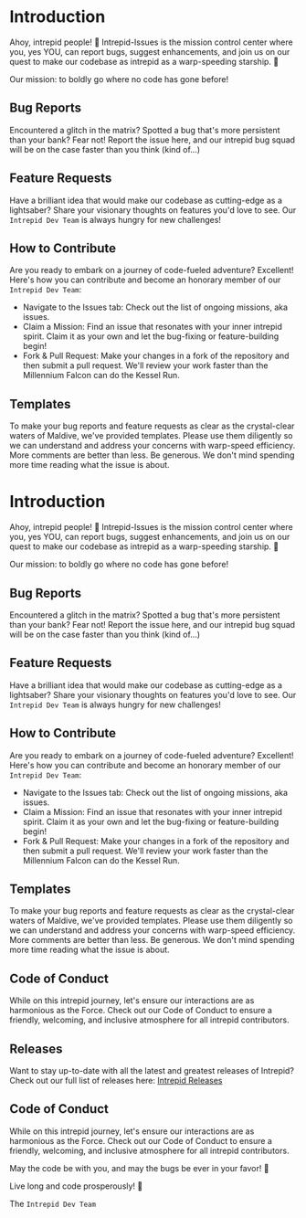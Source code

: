 # Introduction

Ahoy, intrepid people! 🌌 Intrepid-Issues is the mission control center where you, yes YOU, can report bugs, suggest enhancements, and join us on our quest to make our codebase as intrepid as a warp-speeding starship. 🚀

Our mission: to boldly go where no code has gone before!

## Bug Reports
Encountered a glitch in the matrix? Spotted a bug that's more persistent than your bank? Fear not! Report the issue here, and our intrepid bug squad will be on the case faster than you think (kind of...)

## Feature Requests

Have a brilliant idea that would make our codebase as cutting-edge as a lightsaber? Share your visionary thoughts on features you'd love to see. Our `Intrepid Dev Team` is always hungry for new challenges!

## How to Contribute

Are you ready to embark on a journey of code-fueled adventure? Excellent! Here's how you can contribute and become an honorary member of our `Intrepid Dev Team`:

  - Navigate to the Issues tab: Check out the list of ongoing missions, aka issues.
  - Claim a Mission: Find an issue that resonates with your inner intrepid spirit. Claim it as your own and let the bug-fixing or feature-building begin!
  - Fork & Pull Request: Make your changes in a fork of the repository and then submit a pull request. We'll review your work faster than the Millennium Falcon can do the Kessel Run.


## Templates

To make your bug reports and feature requests as clear as the crystal-clear waters of Maldive, we've provided templates. Please use them diligently so we can understand and address your concerns with warp-speed efficiency. More comments are better than less. Be generous. We don't mind spending more time reading what the issue is about.

# Introduction

Ahoy, intrepid people! 🌌 Intrepid-Issues is the mission control center where you, yes YOU, can report bugs, suggest enhancements, and join us on our quest to make our codebase as intrepid as a warp-speeding starship. 🚀

Our mission: to boldly go where no code has gone before!

## Bug Reports
Encountered a glitch in the matrix? Spotted a bug that's more persistent than your bank? Fear not! Report the issue here, and our intrepid bug squad will be on the case faster than you think (kind of...)

## Feature Requests

Have a brilliant idea that would make our codebase as cutting-edge as a lightsaber? Share your visionary thoughts on features you'd love to see. Our `Intrepid Dev Team` is always hungry for new challenges!

## How to Contribute

Are you ready to embark on a journey of code-fueled adventure? Excellent! Here's how you can contribute and become an honorary member of our `Intrepid Dev Team`:

  - Navigate to the Issues tab: Check out the list of ongoing missions, aka issues.
  - Claim a Mission: Find an issue that resonates with your inner intrepid spirit. Claim it as your own and let the bug-fixing or feature-building begin!
  - Fork & Pull Request: Make your changes in a fork of the repository and then submit a pull request. We'll review your work faster than the Millennium Falcon can do the Kessel Run.

## Templates

To make your bug reports and feature requests as clear as the crystal-clear waters of Maldive, we've provided templates. Please use them diligently so we can understand and address your concerns with warp-speed efficiency. More comments are better than less. Be generous. We don't mind spending more time reading what the issue is about.

## Code of Conduct

While on this intrepid journey, let's ensure our interactions are as harmonious as the Force. Check out our Code of Conduct to ensure a friendly, welcoming, and inclusive atmosphere for all intrepid contributors.

## Releases

Want to stay up-to-date with all the latest and greatest releases of Intrepid? Check out our full list of releases here: [Intrepid Releases](https://labs.intrepid.ai/releases/)


## Code of Conduct

While on this intrepid journey, let's ensure our interactions are as harmonious as the Force. Check out our Code of Conduct to ensure a friendly, welcoming, and inclusive atmosphere for all intrepid contributors.

May the code be with you, and may the bugs be ever in your favor! 🌠

Live long and code prosperously! 🖖

The `Intrepid Dev Team`
